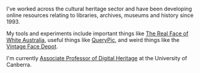 I've worked across the cultural heritage sector and have been developing online resources relating to libraries, archives, museums and history since 1993.

My tools and experiments include important things like [The Real Face of White Australia](http://invisibleaustralians.org/faces/), useful things like [QueryPic](http://dhistory.org/querypic/), and weird things like the [Vintage Face Depot](https://wragge.github.io/face-depot/).

I'm currently [Associate Professor of Digital Heritage](http://www.canberra.edu.au/about-uc/faculties/arts-design/courses/undergraduate/heritage-museums-conservation/tabs/staff/heritage-staff/sherratt,-tim) at the University of Canberra.

<a href="http://twitter.com/wragge"><i class="fa fa-twitter-square fa-lg" aria-hidden="true"></i></a> <a href="http://github.com/wragge"><i class="fa fa-github-square fa-lg" aria-hidden="true"></i>




